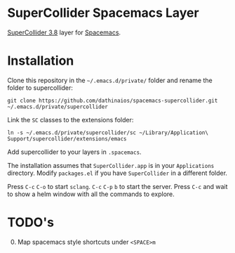SuperCollider Spacemacs Layer
=============================

[SuperCollider 3.8](http://supercollider.github.io/download.html) layer for [Spacemacs](http://spacemacs.org/).

# Installation

Clone this repository in the `~/.emacs.d/private/` folder and rename the folder to supercollider:

    git clone https://github.com/dathinaios/spacemacs-supercollider.git ~/.emacs.d/private/supercollider

Link the `SC` classes to the extensions folder:

    ln -s ~/.emacs.d/private/supercollider/sc ~/Library/Application\ Support/supercollider/extensions/emacs

Add supercollider to your layers in `.spacemacs`.

The installation assumes that `SuperCollider.app` is in your `Applications` directory. Modify `packages.el` if you have `SuperCollider` in a different folder.

Press `C-c` `C-o` to start `sclang`.
`C-c` `C-p` `b` to start the server.
Press `C-c` and wait to show a helm window with all the commands to explore.

# TODO's

  0. Map spacemacs style shortcuts under `<SPACE>m`
